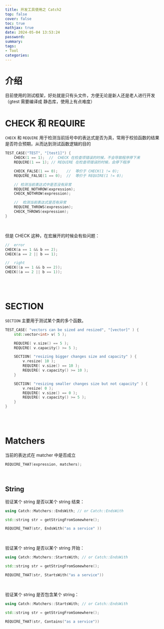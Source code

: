 ```yaml
---
title: 开发工具使用之 Catch2
top: false
cover: false
toc: true
mathjax: true
date: 2024-05-04 13:53:24
password:
summary:
tags:
- Tool
categories:
---
```






# 介绍

目前使用的测试框架，好处就是只有头文件，方便无论是新人还是老人进行开发（gtest 需要编译成 静态库，使用上有点难度）



# CHECK 和 REQUIRE

`CHECK` 和 `REQUIRE` 用于检测当前括号中的表达式是否为真，常用于校验函数的结果是否符合预期，从而达到测试函数逻辑的目的

```cpp
TEST_CASE("TEST", "[test1]") {
    CHECK(1 == 1);	//	CHECK 在检查项错误的时候，不会导致程序停下来
    REQUIRE(1 == 1); //	REQUIRE 在检查项错误的时候，会停下程序

    CHECK_FALSE(1 == 0);	//	等价于 CHECK(1 != 0);
    REQUIRE_FALSE(1 == 0);	//  等价于 REQUIRE(1 != 0);

    // 检测当前表达式中是否没有异常
    REQUIRE_NOTHROW(expression);
    CHECK_NOTHROW(expression);

    //	检测当前表达式是否有异常
    REQUIRE_THROWS(expression);
	CHECK_THROWS(expression);
}
```

<br/>

但是 CHECK 这种，在宏展开的时候会有些问题：

```cpp
//	error
CHECK(a == 1 && b == 2);
CHECK(a == 2 || b == 1);

//	right
CHECK((a == 1 && b == 2));
CHECK((a == 2 || b == 1));
```

<br/>

<br/>

# SECTION

`SECTION` 主要用于测试某个类的多个函数。

```cpp
TEST_CASE( "vectors can be sized and resized", "[vector]" ) {
    std::vector<int> v( 5 );

    REQUIRE( v.size() == 5 );
    REQUIRE( v.capacity() >= 5 );

    SECTION( "resizing bigger changes size and capacity" ) {
        v.resize( 10 );
        REQUIRE( v.size() == 10 );
        REQUIRE( v.capacity() >= 10 );
    }

    SECTION( "resizing smaller changes size but not capacity" ) {
        v.resize( 0 );
        REQUIRE( v.size() == 0 );
        REQUIRE( v.capacity() >= 5 );
    }
}
```

<br/>

<br/>

# Matchers

当前的表达式在 matcher 中是否成立

```cpp
REQUIRE_THAT(expression, matchers);
```

<br/>

## String

验证某个 string 是否以某个 string 结束：

```cpp
using Catch::Matchers::EndsWith; // or Catch::EndsWith

std::string str = getStringFromSomewhere();

REQUIRE_THAT(str, EndsWith("as a service" ))
```

<br/>

验证某个 string 是否以某个 string 开始：

```cpp
using Catch::Matchers::StartsWith; // or Catch::EndsWith

std::string str = getStringFromSomewhere();

REQUIRE_THAT(str, StartsWith("as a service"))
```

<br/>

验证某个 string 是否包含某个 string：

```cpp
using Catch::Matchers::StartsWith; // or Catch::EndsWith

std::string str = getStringFromSomewhere();

REQUIRE_THAT(str, Contains("as a service"))
```
